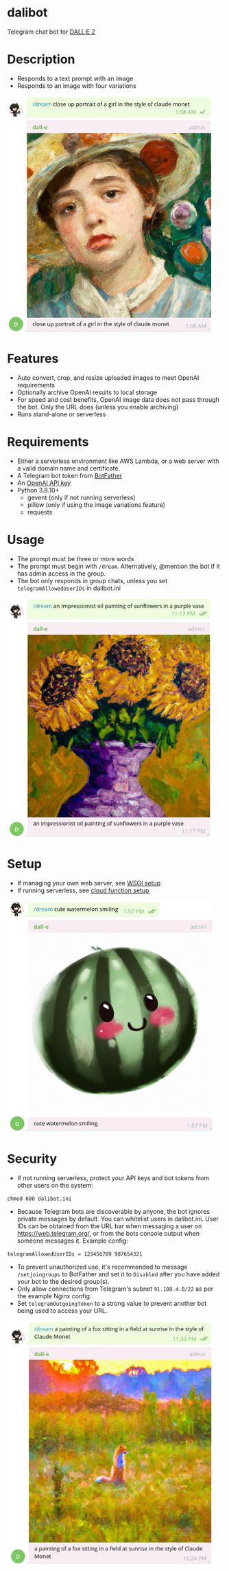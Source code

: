 # dalibot
Telegram chat bot for [DALL·E 2](https://openai.com/dall-e-2/)

# Description
* Responds to a text prompt with an image
* Responds to an image with four variations

![Screenshot of chat with Dalibot](doc/dali_1.png?raw=true "close up portrait of a girl in the style of Claude Monet")

# Features
* Auto convert, crop, and resize uploaded images to meet OpenAI requirements
* Optionally archive OpenAI results to local storage
* For speed and cost benefits, OpenAI image data does not pass through the bot. Only the URL does (unless you enable archiving)
* Runs stand-alone or serverless

# Requirements
* Either a serverless environment like AWS Lambda, or a web server with a valid domain name and certificate.
* A Telegram bot token from [BotFather](https://core.telegram.org/bots/tutorial)
* An [OpenAI API key](https://beta.openai.com/account/api-keys)
* Python 3.8.10+
  * gevent (only if not running serverless)
  * pillow (only if using the image variations feature)
  * requests

# Usage
* The prompt must be three or more words
* The prompt must begin with `/dream`. Alternatively, @mention the bot if it has admin access in the group.
* The bot only responds in group chats, unless you set `telegramAllowedUserIDs` in dalibot.ini

![Screenshot of chat with Dalibot](doc/dali_2.png?raw=true "an impressionist oil painting of sunflowers in a purple vase")

# Setup
* If managing your own web server, see [WSGI setup](docs/standalone.md)
* If running serverless, see [cloud function setup](docs/serverless.md)

![Screenshot of chat with Dalibot](doc/dali_4.png?raw=true "cute watermelon smiling")

# Security
* If not running serverless, protect your API keys and bot tokens from other users on the system:
```
chmod 600 dalibot.ini
```
* Because Telegram bots are discoverable by anyone, the bot ignores private messages by default. You can whitelist users in dalibot.ini. User IDs can be obtained from the URL bar when messaging a user on https://web.telegram.org/, or from the bots console output when someone messages it. Example config:
```
telegramAllowedUserIDs = 123456789 987654321
```
* To prevent unauthorized use, it's recommended to message `/setjoingroups` to BotFather and set it to `Disabled` after you have added your bot to the desired group(s).
* Only allow connections from Telegram's subnet `91.108.4.0/22` as per the example Nginx config.
* Set `telegramOutgoingToken` to a strong value to prevent another bot being used to access your URL.

![Screenshot of chat with Dalibot](doc/dali_5.png?raw=true "a painting of a fox sitting in a field at sunrise in the style of Claude Monet")
